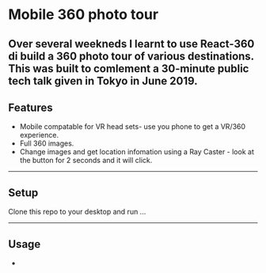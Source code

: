 Mobile 360 photo tour
============

Over several weekneds I learnt to use React-360 di build a 360 photo tour of various destinations. This was built to comlement a 30-minute 
public tech talk given in Tokyo in June 2019.
---


## Features
- Mobile compatable for VR head sets- use you phone to get a VR/360 experience.
- Full 360 images.
- Change images and get location infomation using a Ray Caster - look at the button for 2 seconds and it will click.

---

## Setup
Clone this repo to your desktop and run ...


---

## Usage

-
